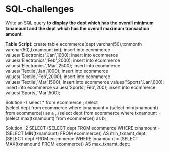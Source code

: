 # SQL-challenges

Write an SQL query 𝐭𝐨 𝐝𝐢𝐬𝐩𝐥𝐚𝐲 𝐭𝐡𝐞 𝐝𝐞𝐩𝐭 𝐰𝐡𝐢𝐜𝐡 𝐡𝐚𝐬 𝐭𝐡𝐞 𝐨𝐯𝐞𝐫𝐚𝐥𝐥 𝐦𝐢𝐧𝐢𝐦𝐮𝐦 𝐭𝐱𝐧𝐚𝐦𝐨𝐮𝐧𝐭 𝐚𝐧𝐝 𝐭𝐡𝐞 𝐝𝐞𝐩𝐭 𝐰𝐡𝐢𝐜𝐡 𝐡𝐚𝐬 𝐭𝐡𝐞 𝐨𝐯𝐞𝐫𝐚𝐥𝐥 𝐦𝐚𝐱𝐢𝐦𝐮𝐦 𝐭𝐫𝐚𝐧𝐬𝐚𝐜𝐭𝐢𝐨𝐧 𝐚𝐦𝐨𝐮𝐧𝐭.

𝐓𝐚𝐛𝐥𝐞 𝐒𝐜𝐫𝐢𝐩𝐭:
create table ecommerce(dept varchar(50),txnmonth varchar(50),txnamount int);
insert into ecommerce values('Electronics','Jan',1000);
insert into ecommerce values('Electronics','Feb',2000);
insert into ecommerce values('Electronics','Mar',2500);
insert into ecommerce values('Textile','Jan',1000);
insert into ecommerce values('Textile','Feb',2000);
insert into ecommerce values('Textile','Mar',1500);
insert into ecommerce values('Sports','Jan',600);
insert into ecommerce values('Sports','Feb',200);
insert into ecommerce values('Sports','Mar',500);

Solution -1 
select * from ecommerce ;
select  
(select dept from ecommerce where txnamount = (select min(txnamount) from ecommerce)) as a
,
(select dept from ecommerce where txnamount = (select max(txnamount) from ecommerce)) as b;

 Solution -2 
SELECT
  (SELECT dept FROM ecommerce WHERE txnamount = (SELECT MIN(txnamount) FROM ecommerce)) AS min_txnamt_dept,
  (SELECT dept FROM ecommerce WHERE txnamount = (SELECT MAX(txnamount) FROM ecommerce)) AS max_txnamt_dept;

